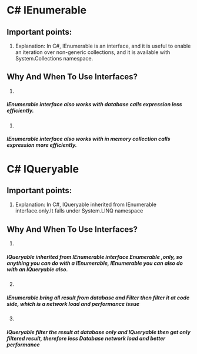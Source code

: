 
# C# IEnumerable

## Important points: 


1. Explanation: In C#, IEnumerable is an interface, and it is useful to enable an iteration over non-generic collections, and it is available with System.Collections namespace.






## Why And When To Use Interfaces?

1.   
##### IEnumerable interface also works with database calls expression less efficiently.


1.   
##### IEnumerable interface also works with in memory collection calls expression more efficiently.


# C# IQueryable

## Important points: 


1. Explanation: In C#, IQueryable inherited from IEnumerable interface.only.It falls under System.LINQ namespace


## Why And When To Use Interfaces?

1.
#####  IQueryable inherited from IEnumerable interface Enumerable ,only, so anything you can do with a IEnumerable, IEnumerable you can also do with an IQueryable also.
2.
##### IEnumerable bring all result from database and  Filter then filter it at code side, which is a network load and performance issue

3.
##### IQueryable filter the result at database only and IQueryable then get only filtered result, therefore less  Database network load and better performance 
